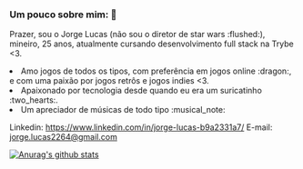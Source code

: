 ### Um pouco sobre mim: 👋

<p>Prazer, sou o Jorge Lucas (não sou o diretor de star wars :flushed:), mineiro, 25 anos, atualmente cursando desenvolvimento full stack na Trybe <3.</p>
<li>Amo jogos de todos os tipos, com preferência em jogos online :dragon:, e com uma paixão por jogos retrôs e jogos indies <3.</li>
<li>Apaixonado por tecnologia desde quando eu era um suricatinho :two_hearts:.</li>
<li>Um apreciador de músicas de todo tipo :musical_note: </li>

Linkedin: https://www.linkedin.com/in/jorge-lucas-b9a2331a7/
E-mail: jorge.lucas2264@gmail.com

[![Anurag's github stats](https://github-readme-stats.vercel.app/api?username=JorgeLky&show_icons=true&theme=radical)](https://github.com/anuraghazra/github-readme-stats)
